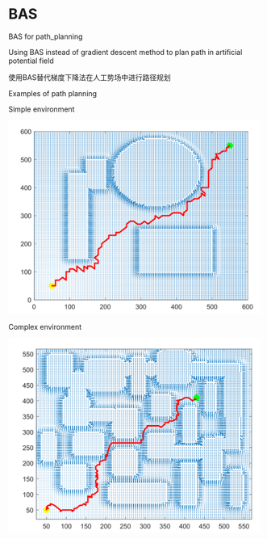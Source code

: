 # BAS
BAS for path_planning

Using BAS instead of gradient descent method to plan path in artificial potential field

使用BAS替代梯度下降法在人工势场中进行路径规划

Examples of path planning

Simple environment

<img src="https://github.com/Ranger76X/BAS/blob/main/Nav_succeed_2.png" width="500px">

Complex environment

<img src="https://github.com/Ranger76X/BAS/blob/main/Nav_succeed.png" width="500px">

